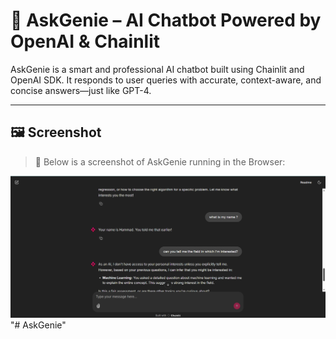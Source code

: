 # 🤖 AskGenie – AI Chatbot Powered by OpenAI & Chainlit

AskGenie is a smart and professional AI chatbot built using Chainlit and OpenAI SDK. It responds to user queries with accurate, context-aware, and concise answers—just like GPT-4.

---

## 🖼️ Screenshot

> 📸 Below is a screenshot of AskGenie running in the Browser:

![AskGenie Browser Screenshot](AskgenieSC.png)"# AskGenie" 
